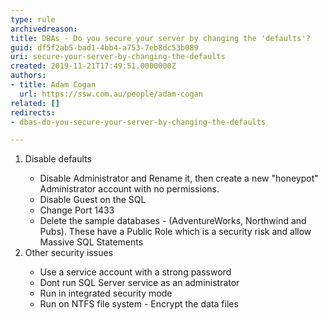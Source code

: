 ```yaml
---
type: rule
archivedreason: 
title: DBAs - Do you secure your server by changing the 'defaults'?
guid: df5f2ab5-bad1-4bb4-a753-7eb8dc53b089
uri: secure-your-server-by-changing-the-defaults
created: 2019-11-21T17:49:51.0000000Z
authors:
- title: Adam Cogan
  url: https://ssw.com.au/people/adam-cogan
related: []
redirects:
- dbas-do-you-secure-your-server-by-changing-the-defaults

---
```



<ol><li>​Disable defaults<br></li><ul><li>Disable Administrator and Rename it, then create a new &quot;honeypot&quot; Administrator account with no permissions.</li><li>Disable Guest on the SQL</li><li>Change Port 1433</li><li>Delete the sample databases - (AdventureWorks, Northwind and Pubs). These have a Public Role which is a security risk and allow Massive SQL Statements</li></ul><li>Other security issues</li><ul><li>Use a service account with a strong password</li><li>Dont run SQL Server service as an administrator</li><li>Run in integrated security mode</li><li>Run on NTFS file system - Encrypt the data files​<br></li></ul></ol><br>
<br><excerpt class='endintro'></excerpt><br>



